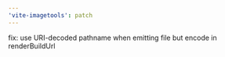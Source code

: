```yaml
---
'vite-imagetools': patch
---
```


fix: use URI-decoded pathname when emitting file but encode in renderBuildUrl
